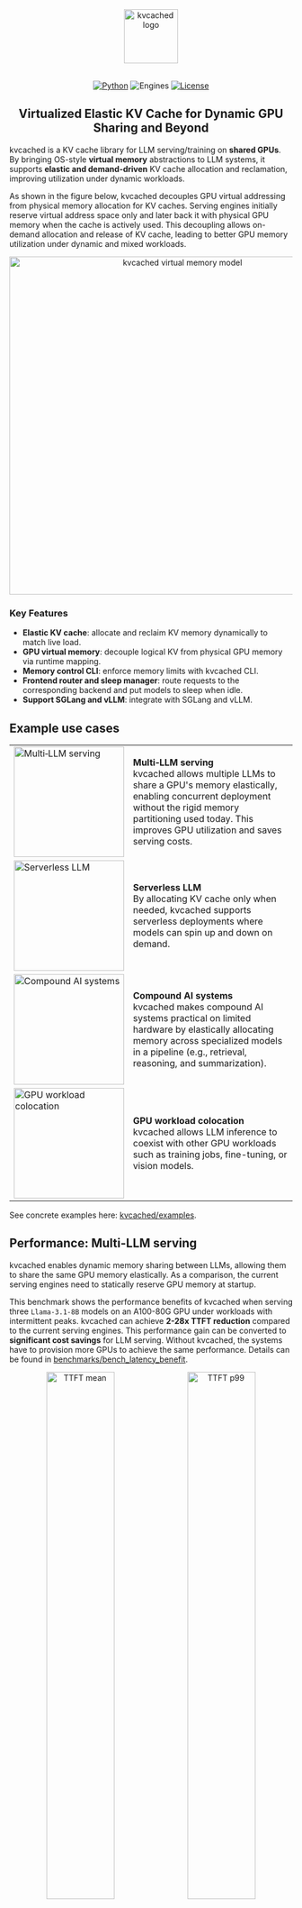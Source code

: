 <div align="center">
  <img src="https://raw.githubusercontent.com/ovg-project/kvcached/refs/heads/main/assets/logo-v2.svg" alt="kvcached logo" height="96" />

  <br>
  <br>
  <p>
    <a href="https://www.python.org/"><img alt="Python" src="https://img.shields.io/badge/python-3.9%E2%80%933.12-blue"></a>
    <img alt="Engines" src="https://img.shields.io/badge/engines-SGLang%20%7C%20vLLM-blueviolet">
    <a href="LICENSE"><img alt="License" src="https://img.shields.io/badge/License-Apache_2.0-blue.svg"></a>
  </p>

</div>

<h2 align="center">Virtualized Elastic KV Cache for Dynamic GPU Sharing and Beyond </h2>

kvcached is a KV cache library for LLM serving/training on **shared GPUs**.  By bringing OS-style **virtual memory** abstractions to LLM systems, it supports **elastic and demand-driven** KV cache allocation and reclamation, improving utilization under dynamic workloads.

As shown in the figure below, kvcached decouples GPU virtual addressing from physical memory allocation for KV caches. Serving engines initially reserve virtual address space only and later back it with physical GPU memory when the cache is actively used. This decoupling allows on-demand allocation and release of KV cache, leading to better GPU memory utilization under dynamic and mixed workloads.

<p align="center">
  <img src="https://raw.githubusercontent.com/ovg-project/kvcached/refs/heads/main/assets/vmm_v2.svg" alt="kvcached virtual memory model" width="600" />
</p>

<h3 align="left">Key Features</h3>

- **Elastic KV cache**: allocate and reclaim KV memory dynamically to match live load.
- **GPU virtual memory**: decouple logical KV from physical GPU memory via runtime mapping.
- **Memory control CLI**: enforce memory limits with kvcached CLI.
- **Frontend router and sleep manager**: route requests to the corresponding backend and put models to sleep when idle.
- **Support SGLang and vLLM**: integrate with SGLang and vLLM.

## Example use cases

<div align="center">
  <table border="0" cellspacing="0" cellpadding="0" style="border: none; border-collapse: collapse; width: auto;">
    <tr>
      <td align="left" style="border: none; vertical-align: middle; width: 196px;">
        <img src="https://raw.githubusercontent.com/ovg-project/kvcached/refs/heads/main/assets/uc-multillm.svg" alt="Multi‑LLM serving" width="196" />
      </td>
      <td align="left" style="border: none; vertical-align: middle; padding-left: 8px;">
        <b>Multi‑LLM serving</b><br>kvcached allows multiple LLMs to share a GPU's memory elastically, enabling concurrent deployment without the rigid memory partitioning used today. This improves GPU utilization and saves serving costs.
      </td>
    </tr>
    <tr>
      <td align="left" style="border: none; vertical-align: middle; width: 196px;">
        <img src="https://raw.githubusercontent.com/ovg-project/kvcached/refs/heads/main/assets/uc-serverless.svg" alt="Serverless LLM" width="196" />
      </td>
      <td align="left" style="border: none; vertical-align: middle; padding-left: 8px;">
        <b>Serverless LLM</b><br>By allocating KV cache only when needed, kvcached supports serverless deployments where models can spin up and down on demand.
      </td>
    </tr>
    <tr>
      <td align="left" style="border: none; vertical-align: middle; width: 196px;">
        <img src="https://raw.githubusercontent.com/ovg-project/kvcached/refs/heads/main/assets/uc-compound.svg" alt="Compound AI systems" width="196" />
      </td>
      <td align="left" style="border: none; vertical-align: middle; padding-left: 8px;">
        <b>Compound AI systems</b><br>kvcached makes compound AI systems practical on limited hardware by elastically allocating memory across specialized models in a pipeline (e.g., retrieval, reasoning, and summarization).
      </td>
    </tr>
    <tr>
      <td align="left" style="border: none; vertical-align: middle; width: 196px;">
        <img src="https://raw.githubusercontent.com/ovg-project/kvcached/refs/heads/main/assets/uc-colocate.svg" alt="GPU workload colocation" width="196" />
      </td>
      <td align="left" style="border: none; vertical-align: middle; padding-left: 8px;">
        <b>GPU workload colocation</b><br>kvcached allows LLM inference to coexist with other GPU workloads such as training jobs, fine-tuning, or vision models.
      </td>
    </tr>
  </table>

</div>

See concrete examples here: [kvcached/examples](./examples).

## Performance: Multi-LLM serving

kvcached enables dynamic memory sharing between LLMs, allowing them to share the same GPU memory elastically. As a comparison, the current serving engines need to statically reserve GPU memory at startup.

This benchmark shows the performance benefits of kvcached when serving three `Llama-3.1-8B` models on an A100-80G GPU under workloads with intermittent peaks. kvcached can achieve **2-28x TTFT reduction** compared to the current serving engines. This performance gain can be converted to **significant cost savings** for LLM serving. Without kvcached, the systems have to provision more GPUs to achieve the same performance.
Details can be found in [benchmarks/bench_latency_benefit](./benchmarks/bench_latency_benefit).

<p align="center">
  <img src="https://raw.githubusercontent.com/ovg-project/kvcached/refs/heads/main/assets/ttft_results/ttft_mean.svg" alt="TTFT mean" width="49%" />
  <img src="https://raw.githubusercontent.com/ovg-project/kvcached/refs/heads/main/assets/ttft_results/ttft_p99.svg" alt="TTFT p99" width="49%" />
</p>

## Installation

### Prerequisites

- Python (tested with 3.9 - 3.12)
- PyTorch (compatible with SGLang and vLLM)

kvcached can be installed as a plugin with SGLang and vLLM.

### Quick Install

To install kvcached into an existing SGLang or vLLM environment:

```bash
pip install kvcached --no-build-isolation
```

### All-in-One Setup Script

For a complete setup with kvcached and a specific inference engine version, use our automated setup script. This script creates a separate virtual environment (using `uv`) and installs kvcached with your chosen engine:

```bash
cd engine_integration/scripts
# check installation instructions
./setup.sh --help

# install kvcached with SGLang v0.4.9
./setup.sh --engine sglang --engine-version 0.4.9
# install kvcached with vLLM v0.10.1
./setup.sh --engine vllm --engine-version 0.10.1
```

This script will install the specified versions of engines, create separate venv environments (using `uv`), and install kvcached. Should you require more versions, please let us know by opening an issue.

## Run kvcached with Docker

You can test or develop kvcached with Docker.

To test kvcached with original engine dockers.

```bash
docker pull ghcr.io/ovg-project/sglang-v0.5.2-kvcached:latest
docker pull ghcr.io/ovg-project/vllm-v0.10.2-kvcached:latest
```

For developmenet:

```bash
docker pull ghcr.io/ovg-project/kvcached-dev:latest
```

More instructions can be found [here](./docker/README.md). GB200 dockers are on the way.

## Testing

kvcached can be enabled or disabled by `export ENABLE_KVCACHED=true` or `false`. To verify the successful installation and benchmark the performance of SGLang/vLLM with kvcached, run:

```bash
cd benchmarks/simple_bench
export VENV_PATH=../../engine_integration/[sglang|vllm]-kvcached-venv
./start_server.sh [sglang|vllm] --venv-path $VENV_PATH --model meta-llama/Llama-3.2-1B
# Wait until LLM server is ready
./start_client.sh [sglang|vllm] --venv-path $VENV_PATH --model meta-llama/Llama-3.2-1B
```

The benchmark scripts automatically set `ENABLE_KVCACHED=true`. Please refer to each script for instructions on how to run inference with kvcached.

## Roadmap

The latest roadmap is also tracked in [issue #125](https://github.com/ovg-project/kvcached/issues/125).

- **Engine integration**
  - [x] SGLang and vLLM
  - [ ] Ollama (in progress)
  - [ ] llama.cpp and LMStudio
- **Features**
  - [x] Tensor parallelism
  - [ ] Prefix caching
  - [ ] KV cache offloading to host memory
  - [ ] More attention types (sliding window attention, linear attention, vision encoder, etc.)
- **Performance optimizations**
  - [x] Contiguous KV tensor layout
  - [x] Physical memory management
- **Hardware**
  - [x] NVIDIA GPUs
  - [ ] AMD GPUs

## Contributing

We are grateful for and open to contributions and collaborations of any kind.

We use pre-commit to ensure a consistent coding style. You can set it up by

```
pip install pre-commit
pre-commit install
```

Before pushing your code, please run the following check and make sure your code passes all checks.

```
pre-commit run --all-files
```

## Contacts

kvcached is developed by many contributors from the community. Feel free to contact us for contributions and collaborations.

```
Jiarong Xing (jxing@rice.edu)
Yifan Qiao (yifanqiao@berkeley.edu)
Shan Yu (shanyu1@g.ucla.edu)
```

## Citation

If you find kvcached useful, please cite our paper:

```bibtex
@article{xing2025towards,
  title={Towards Efficient and Practical GPU Multitasking in the Era of LLM},
  author={Xing, Jiarong and Qiao, Yifan and Mo, Simon and Cui, Xingqi and Sela, Gur-Eyal and Zhou, Yang and Gonzalez, Joseph and Stoica, Ion},
  journal={arXiv preprint arXiv:2508.08448},
  year={2025}
}

@article{yu2025prism,
  title={Prism: Unleashing GPU Sharing for Cost-Efficient Multi-LLM Serving},
  author={Yu, Shan and Xing, Jiarong and Qiao, Yifan and Ma, Mingyuan and Li, Yangmin and Wang, Yang and Yang, Shuo and Xie, Zhiqiang and Cao, Shiyi and Bao, Ke and others},
  journal={arXiv preprint arXiv:2505.04021},
  year={2025}
}
```
